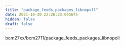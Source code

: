 ```yaml
---
title: "package_feeds_packages_libnopoll"
date: 2021-10-30 22:26:33.095675
hidden: false
draft: false
---
```


bcm27xx/bcm2711/package_feeds_packages_libnopoll

